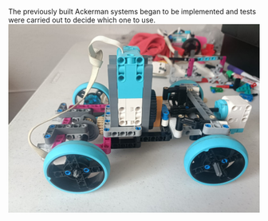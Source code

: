 The previously built Ackerman systems began to be implemented and tests were carried out to decide which one to use.  ![Photos/Photos of the national/Ackerman system/IMG-20250718-WA0009.jpg](https://github.com/alex309-duarte/WRO_FutureEngineers_Q/blob/main/Photos/Photos%20of%20the%20national/Ackerman%20system/IMG-20250718-WA0009.jpg)
